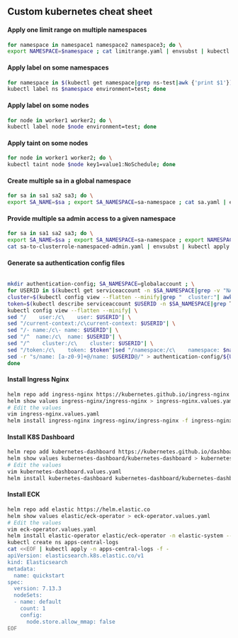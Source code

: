 ## Custom kubernetes cheat sheet

#### Apply one limit range on multiple namespaces
```bash
for namespace in namespace1 namespace2 namespace3; do \
export NAMESPACE=$namespace ; cat limitrange.yaml | envsubst | kubectl apply -f -; done
```

#### Apply label on some namespaces
```bash
for namespace in $(kubectl get namespace|grep ns-test|awk {'print $1'}); do \
kubectl label ns $namespace environment=test; done
```

#### Apply label on some nodes
```bash
for node in worker1 worker2; do \
kubectl label node $node environment=test; done
```

#### Apply taint on some nodes
```bash
for node in worker1 worker2; do \
kubectl taint node $node key1=value1:NoSchedule; done
```

#### Create multiple sa in a global namespace
```bash
for sa in sa1 sa2 sa3; do \
export SA_NAME=$sa ; export SA_NAMESPACE=sa-namespace ; cat sa.yaml | envsubst | kubectl apply -f -; done
```

#### Provide multiple sa admin access to a given namespace
```bash
for sa in sa1 sa2 sa3; do \
export SA_NAME=$sa ; export SA_NAMESPACE=sa-namespace ; export NAMESPACE=app-namespace ; \
cat sa-to-clusterrole-namespaced-admin.yaml | envsubst | kubectl apply -f -; done
```

#### Generate sa authentication config files
```bash

mkdir authentication-config; SA_NAMESPACE=globalaccount ; \
for USERID in $(kubectl get serviceaccount -n $SA_NAMESPACE|grep -v "NAME\|default"|awk {'print $1'}); do \
cluster=$(kubectl config view --flatten --minify|grep "  cluster:"| awk -F: {'print $2'}|sed "s/ //g"); \
token=$(kubectl describe serviceaccount $USERID -n $SA_NAMESPACE|grep Tokens|awk {'print $2'}|awk {'print "kubectl get secret "$1" -n $SA_NAMESPACE -o \"jsonpath={.data.token}\" | base64 -d"'}|bash); \
kubectl config view --flatten --minify| \
sed "/    user:/c\    user: $USERID"| \
sed "/current-context:/c\current-context: $USERID"| \
sed "/- name:/c\- name: $USERID"| \
sed "/^  name:/c\  name: $USERID"| \
sed "/^    cluster:/c\    cluster: $USERID"| \
sed "/token:/c\    token: $token"|sed "/namespace:/c\    namespace: $namespace"| \
sed -r "s/name: [a-z0-9]+@/name: $USERID@/" > authentication-config/${USERID}-authentication-config.yaml; \
done
```

#### Install Ingress Nginx
```bash
helm repo add ingress-nginx https://kubernetes.github.io/ingress-nginx
helm show values ingress-nginx/ingress-nginx > ingress-nginx.values.yaml
# Edit the values
vim ingress-nginx.values.yaml
helm install ingress-nginx ingress-nginx/ingress-nginx -f ingress-nginx.values.yaml -n ingress-nginx --create-namespace
```

#### Install K8S Dashboard
```bash
helm repo add kubernetes-dashboard https://kubernetes.github.io/dashboard/
helm show values kubernetes-dashboard/kubernetes-dashboard > kubernetes-dashboard.values.yaml
# Edit the values
vim kubernetes-dashboard.values.yaml
helm install kubernetes-dashboard kubernetes-dashboard/kubernetes-dashboard -f kubernetes-dashboard.values.yaml -n kubernetes-dashboard --create-namespace
```

#### Install ECK
```bash
helm repo add elastic https://helm.elastic.co
helm show values elastic/eck-operator > eck-operator.values.yaml
# Edit the values
vim eck-operator.values.yaml
helm install elastic-operator elastic/eck-operator -n elastic-system --create-namespace
kubectl create ns apps-central-logs
cat <<EOF | kubectl apply -n apps-central-logs -f -
apiVersion: elasticsearch.k8s.elastic.co/v1
kind: Elasticsearch
metadata:
  name: quickstart
spec:
  version: 7.13.3
  nodeSets:
  - name: default
    count: 1
    config:
      node.store.allow_mmap: false
EOF
```
